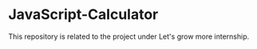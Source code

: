 # JavaScript-Calculator
This repository is related to the project under Let's grow more internship. 
